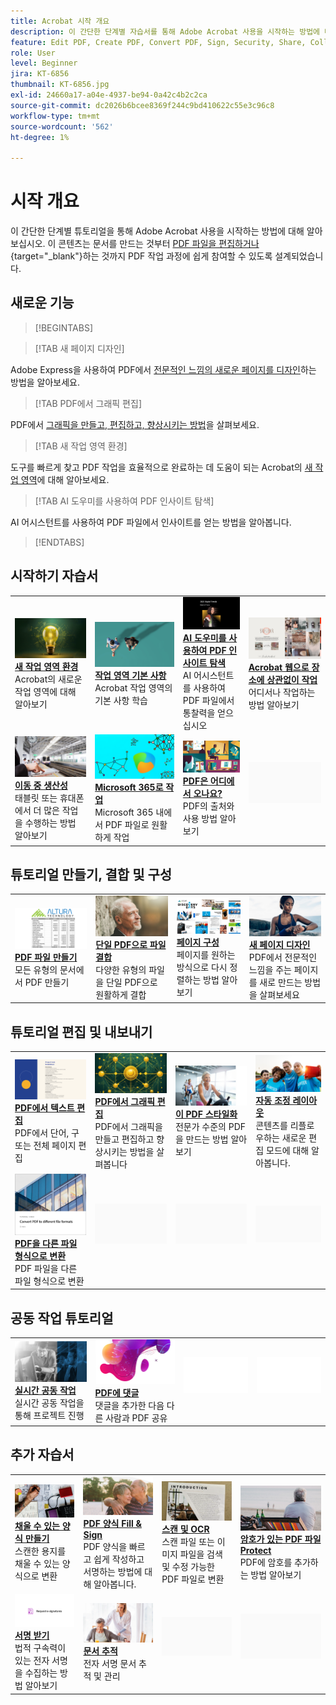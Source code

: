 ```yaml
---
title: Acrobat 시작 개요
description: 이 간단한 단계별 자습서를 통해 Adobe Acrobat 사용을 시작하는 방법에 대해 알아보십시오(1~2분)
feature: Edit PDF, Create PDF, Convert PDF, Sign, Security, Share, Collaboration, Workspace
role: User
level: Beginner
jira: KT-6856
thumbnail: KT-6856.jpg
exl-id: 24660a17-a04e-4937-be94-0a42c4b2c2ca
source-git-commit: dc2026b6bcee8369f244c9bd410622c55e3c96c8
workflow-type: tm+mt
source-wordcount: '562'
ht-degree: 1%

---
```


# 시작 개요

이 간단한 단계별 튜토리얼을 통해 Adobe Acrobat 사용을 시작하는 방법에 대해 알아보십시오. 이 콘텐츠는 문서를 만드는 것부터 [PDF 파일을 편집하거나](https://www.adobe.com/acrobat/online/pdf-editor.html){target="_blank"}하는 것까지 PDF 작업 과정에 쉽게 참여할 수 있도록 설계되었습니다.

## 새로운 기능

>[!BEGINTABS]

>[!TAB 새 페이지 디자인]

Adobe Express을 사용하여 PDF에서 [전문적인 느낌의 새로운 페이지를 디자인](add-custom-page.md)하는 방법을 알아보세요.

>[!TAB PDF에서 그래픽 편집]

PDF에서 [그래픽을 만들고, 편집하고, 향상시키는 방법](edit-graphics.md)을 살펴보세요.

>[!TAB 새 작업 영역 환경]

도구를 빠르게 찾고 PDF 작업을 효율적으로 완료하는 데 도움이 되는 Acrobat의 [새 작업 영역](new-workspace.md)에 대해 알아보세요.

>[!TAB AI 도우미를 사용하여 PDF 인사이트 탐색]

AI 어시스턴트를 사용하여 PDF 파일에서 인사이트를 얻는 방법을 알아봅니다.

>[!ENDTABS]

## 시작하기 자습서

<table style="table-layout:fixed">
<tr>
  <td>
    <a href="new-workspace.md">
      <img alt="새 작업 영역 환경" src="../assets/new-workspace.png" />
    </a>
    <div>
    <a href="new-workspace.md"><strong>새 작업 영역 환경</strong></a>
    </div>
    Acrobat의 새로운 작업 영역에 대해 알아보기
    <br>
  </td>
  <td>
    <a href="get-to-know-the-acrobat-dc-interface.md">
      <img alt="작업 공간 기본 사항" src="../assets/workspace-basics.png" />
    </a>
    <div>
    <a href="get-to-know-the-acrobat-dc-interface.md"><strong>작업 영역 기본 사항</strong></a>
    </div>
    Acrobat 작업 영역의 기본 사항 학습
    <br>
  </td>
  <td>
    <a href="ai-assistant.md">
      <img alt="AI Assistant를 사용하여 PDF 인사이트 탐색" src="../assets/ai-assistant.png" />
    </a>
    <div>
    <a href="ai-assistant.md"><strong>AI 도우미를 사용하여 PDF 인사이트 탐색</strong></a>
    </div>
    AI 어시스턴트를 사용하여 PDF 파일에서 통찰력을 얻으십시오
    <br>
  </td>
  <td>
    <a href="acrobatweb.md">
      <img alt="Acrobat 웹으로 장소에 상관없이 작업" src="../assets/acrobat-web.png" />
    </a>
    <div>
    <a href="acrobatweb.md"><strong>Acrobat 웹으로 장소에 상관없이 작업</strong></a>
    </div>
    어디서나 작업하는 방법 알아보기
    <br>
  </td>
</tr>
<tr>
  <td>
    <a href="productivity.md">
      <img alt="이동 중의 생산성" src="../assets/productivity.png" />
    </a>
    <div>
    <a href="productivity.md"><strong>이동 중 생산성</strong></a>
    </div>
    태블릿 또는 휴대폰에서 더 많은 작업을 수행하는 방법 알아보기
    <br>
  </td>
    <td>
      <a href="../integrate/integrate-overview.md#microsoft">
        <img alt="Microsoft 365를 사용한 작업" src="../assets/microsoft-365.png" />
      </a>
      <div>
      <a href="../integrate/integrate-overview.md#microsoft"><strong>Microsoft 365로 작업</strong></a>
      </div>
      Microsoft 365 내에서 PDF 파일로 원활하게 작업
      <br> 
    </td>
    <td>
      <a href="where-do-pdfs-come-from.md">
        <img alt="PDF은 어디에서 오나요?" src="../assets/where-pdfs.png" />
      </a>
      <div>
      <a href="where-do-pdfs-come-from.md"><strong>PDF은 어디에서 오나요?</strong></a>
      </div>
      PDF의 출처와 사용 방법 알아보기
      <br>
    </td>
    <td>
    <img alt="스페이서" src="../assets/Grayspacer.png" />
      <div>
      <br>
    </td>
  </tr>
  </table>

## 튜토리얼 만들기, 결합 및 구성

<table style="table-layout:fixed">
  <tr>
    <td>
      <a href="create-pdf.md">
        <img alt="PDF 파일 만들기" src="../assets/create.png" />
      </a>
      <div>
      <a href="create-pdf.md"><strong>PDF 파일 만들기</strong></a>
      </div>
      모든 유형의 문서에서 PDF 만들기
      <br>
    </td>
    <td>
      <a href="combine-to-pdf.md">
        <img alt="단일 PDF에 파일 결합" src="../assets/combine.png" />
      </a>
      <div>
      <a href="combine-to-pdf.md"><strong>단일 PDF으로 파일 결합</strong></a>
      </div>
      다양한 유형의 파일을 단일 PDF으로 원활하게 결합
      <br>
    </td>
    <td>
      <a href="organize.md">
        <img alt="페이지 구성" src="../assets/organize-pages.png" />
      </a>
      <div>
      <a href="organize.md"><strong>페이지 구성</strong></a>
      </div>
      페이지를 원하는 방식으로 다시 정렬하는 방법 알아보기
      <br>
    </td>
    <td>
      <a href="add-custom-page.md">
        <img alt="새 페이지 디자인" src="../assets/design.png" />
      </a>
      <div>
      <a href="add-custom-page.md"><strong>새 페이지 디자인</strong></a>
      </div>
     PDF에서 전문적인 느낌을 주는 페이지를 새로 만드는 방법을 살펴보세요
      <br>
    </td>
  </tr>
  </table>

## 튜토리얼 편집 및 내보내기

<table style="table-layout:fixed">
  <tr>
    <td>
      <a href="edit-pdf.md">
        <img alt="PDF에서 텍스트 편집" src="../assets/edit-text.png" />
      </a>
      <div>
      <a href="edit-pdf.md"><strong>PDF에서 텍스트 편집</strong></a>
      </div>
      PDF에서 단어, 구 또는 전체 페이지 편집
      <br>
    </td>
    <td>
      <a href="edit-graphics.md">
        <img alt="PDF에서 그래픽 편집" src="../assets/edit-graphics.png" />
      </a>
      <div>
      <a href="edit-graphics.md"><strong>PDF에서 그래픽 편집</strong></a>
      </div>
      PDF에서 그래픽을 만들고 편집하고 향상시키는 방법을 살펴봅니다
      <br>
    </td>
    <td>
      <a href="stylize-this-PDF.md">
        <img alt="이 PDF 스타일화" src="../assets/stylize-pdf.png" />
      </a>
      <div>
      <a href="stylize-this-PDF.md"><strong>이 PDF 스타일화</strong></a>
      </div>
      전문가 수준의 PDF을 만드는 방법 알아보기
      <br>
    </td>
   <td>
      <a href="auto-adjust-layout.md">
        <img alt="자동 조정 레이아웃" src="../assets/auto-adjust.png" />
      </a>
      <div>
      <a href="auto-adjust-layout.md"><strong>자동 조정 레이아웃</strong></a>
      </div>
      콘텐츠를 리플로우하는 새로운 편집 모드에 대해 알아봅니다.
      <br>
    </td>
  </tr>
    <td>
      <a href="export-pdf.md">
        <img alt="PDF을 다른 파일 형식으로 변환" src="../assets/convert.png" />
      </a>
      <div>
      <a href="export-pdf.md"><strong>PDF을 다른 파일 형식으로 변환</strong></a>
      </div>
      PDF 파일을 다른 파일 형식으로 변환
      <br>
    </td>
    <td>
   <img alt="스페이서" src="../assets/Grayspacer.png" />
    <div>
    <br>
  </td>
  <td>
   <img alt="스페이서" src="../assets/Grayspacer.png" />
    <div>
    <br>
  </td>
   <td>
   <img alt="스페이서" src="../assets/Grayspacer.png" />
    <div>
    <br>
  </td>
</tr>
</table>

## 공동 작업 튜토리얼

<table style="table-layout:fixed">
  <tr>
    <td>
      <a href="collaborate.md">
        <img alt="실시간으로 공동 작업 수행" src="../assets/collaborate.png" />
      </a>
      <div>
      <a href="collaborate.md"><strong>실시간 공동 작업</strong></a>
      </div>
      실시간 공동 작업을 통해 프로젝트 진행
    </td>
    <td>
      <a href="comment-on-pdf-files.md">
        <img alt="PDF 댓글 달기" src="../assets/comment.png" />
      </a>
      <div>
      <a href="comment-on-pdf-files.md"><strong>PDF에 댓글</strong></a>
      </div>
      댓글을 추가한 다음 다른 사람과 PDF 공유
      <br>
    </td>
    <td>
    <img alt="스페이서" src="../assets/Whitespacer.png" />
      <div>
      <br>
    </td>
    <td>
    <img alt="스페이서" src="../assets/Whitespacer.png" />
      <div>
      <br>
    </td>
</tr>
</table>

## 추가 자습서

<table style="table-layout:fixed">
<tr>
  <td>
    <a href="create-fillable-forms.md">
      <img alt="채울 수 있는 양식 만들기" src="../assets/fillable-forms.png" />
    </a>
    <div>
      <a href="create-fillable-forms.md"><strong>채울 수 있는 양식 만들기</strong></a>
      </div>
      스캔한 용지를 채울 수 있는 양식으로 변환
      <br>
  </td>
  <td>
    <a href="fill-and-sign.md">
      <img alt="PDF 양식 Fill &amp; Sign" src="../assets/fill-sign.png" />
    </a>
    <div>
    <a href="fill-and-sign.md"><strong>PDF 양식 Fill &amp; Sign</strong></a>
    </div>
    PDF 양식을 빠르고 쉽게 작성하고 서명하는 방법에 대해 알아봅니다.
    <br>
  </td>
  <td>
    <a href="scan-and-ocr.md">
      <img alt="스캔 및 OCR" src="../assets/scan.png" />
    </a>
    <div>
    <a href="scan-and-ocr.md"><strong>스캔 및 OCR</strong></a>
    </div>
    스캔 파일 또는 이미지 파일을 검색 및 수정 가능한 PDF 파일로 변환
    <br>
  </td>
  <td>
    <a href="password-protect.md">
      <img alt="암호로 PDF 파일 Protect" src="../assets/protect.png" />
    </a>
    <div>
    <a href="password-protect.md"><strong>암호가 있는 PDF 파일 Protect</strong></a>
    </div>
    PDF에 암호를 추가하는 방법 알아보기
    <br>
  </td>
</tr>
<tr>
  <td>
    <a href="signatures.md">
      <img alt="서명 받기" src="../assets/signatures.png" />
    </a>
    <div>
    <a href="signatures.md"><strong>서명 받기</strong></a>
    </div>
    법적 구속력이 있는 전자 서명을 수집하는 방법 알아보기
    <br>
  </td>
  <td>
    <a href="track.md">
      <img alt="문서 추적" src="../assets/track.png" />
    </a>
    <div>
    <a href="track.md"><strong>문서 추적</strong></a>
    </div>
    전자 서명 문서 추적 및 관리
    <br>
  </td>
  <td>
   <img alt="스페이서" src="../assets/Grayspacer.png" />
    <div>
    <br>
  </td>
  <td>
   <img alt="스페이서" src="../assets/Grayspacer.png" />
    <div>
    <br>
  </td>
</tr>
</table>

